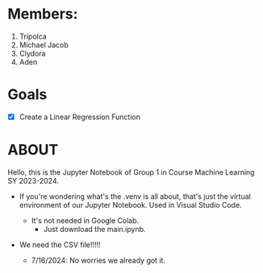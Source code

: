 # Members:
1. Tripolca
2. Michael Jacob
3. Clydora
4. Aden

# Goals
- [X] Create a Linear Regression Function

# ABOUT
Hello, this is the Jupyter Notebook of Group 1 in Course Machine Learning SY 2023-2024.  

- If you're wondering what's the .venv is all about, that's just the virtual environment of our Jupyter Notebook. Used in Visual Studio Code.
    - It's not needed in Google Colab.
        - Just download the main.ipynb.

- We need the CSV file!!!!!
    - 7/16/2024: No worries we already got it.
